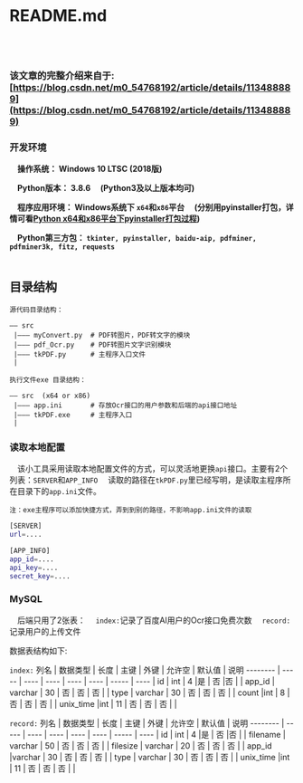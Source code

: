 # README.md

<br />
<br />

### 该文章的完整介绍来自于:[https://blog.csdn.net/m0_54768192/article/details/113488889](https://blog.csdn.net/m0_54768192/article/details/113488889)

### 开发环境

**&emsp;操作系统： Windows 10 LTSC (2018版)**

**&emsp;Python版本： 3.8.6 &emsp;(Python3及以上版本均可)**

**&emsp;程序应用环境： Windows系统下 `x64`和`x86`平台 &emsp;(分别用pyinstaller打包，详情可看[Python x64和x86平台下pyinstaller打包过程](https://blog.csdn.net/m0_54768192/article/details/113006948))**

**&emsp;Python第三方包： `tkinter, pyinstaller, baidu-aip, pdfminer, pdfminer3k, fitz, requests `**
<br />
<br />

## 目录结构
`源代码目录结构：`
```
—— src
 |——— myConvert.py	# PDF转图片，PDF转文字的模块
 |——— pdf_Ocr.py	# PDF转图片文字识别模块
 |——— tkPDF.py		# 主程序入口文件
 |
```

`执行文件exe 目录结构：`
```
—— src  (x64 or x86)
 |——— app.ini		# 存放Ocr接口的用户参数和后端的api接口地址
 |——— tkPDF.exe		# 主程序入口
 |
```

### 读取本地配置
&emsp;该小工具采用读取本地配置文件的方式，可以灵活地更换`api`接口。主要有2个列表：`SERVER`和`APP_INFO`
&emsp;读取的路径在`tkPDF.py`里已经写明，是读取主程序所在目录下的`app.ini`文件。
```
注：exe主程序可以添加快捷方式，弄到到别的路径，不影响app.ini文件的读取
```

```bash
[SERVER]
url=....

[APP_INFO]
app_id=....
api_key=....
secret_key=....
```


### MySQL
&emsp;后端只用了2张表：
&emsp;`index:`记录了百度AI用户的Ocr接口免费次数
&emsp;`record:`记录用户的上传文件

数据表结构如下:

`index:`
列名     |   数据类型   |   长度   |   主键   |   外键   |   允许空   |   默认值   |   说明
-------- | -----  | ---- | ---- | ---- | ---- | ----- | ---- |
id | int | 4 |是 | 否 |否 |  |
app_id  | varchar | 30 | 否 | 否 | 否 |  |
type  | varchar | 30 | 否 | 否 | 否 |  |
count |int | 8 | 否 | 否 | 否 |  |
unix_time |int | 11 | 否 | 否 | 否 |  | 

`record:`
列名     |   数据类型   |   长度   |   主键   |   外键   |   允许空   |   默认值   |   说明
-------- | -----  | ---- | ---- | ---- | ---- | ----- | ---- |
id | int | 4 |是 | 否 |否 |  |
filename  | varchar | 50 | 否 | 否 | 否 |  |
filesize  | varchar | 20 | 否 | 否 | 否 |  |
app_id |varchar | 30 | 否 | 否 | 否 |  |
type | varchar | 30 | 否 | 否 | 否 |  | 
unix_time |int | 11 | 否 | 否 | 否 |  | 

